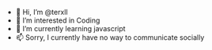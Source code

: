 - 👋 Hi, I’m @terxll 
- 👀 I’m interested in Coding 
- 🌱 I’m currently learning javascript
- 📫 Sorry, I currently have no way to communicate socially
